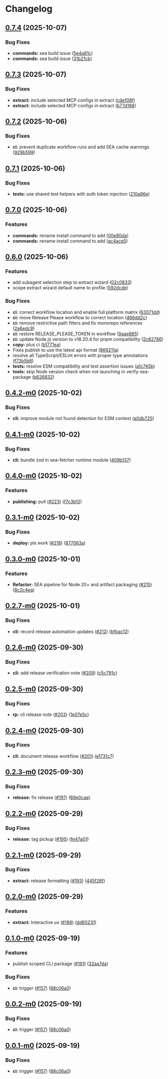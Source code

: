 # Changelog

## [0.7.4](https://github.com/terrazul-ai/cli/compare/v0.7.3...v0.7.4) (2025-10-07)


### Bug Fixes

* **commands:** sea build issue ([5e4a81c](https://github.com/terrazul-ai/cli/commit/5e4a81cd2b1893749d3f915b1db12f30f9318c63))
* **commands:** sea build issue ([31b21cb](https://github.com/terrazul-ai/cli/commit/31b21cb0ff4a21b937c14018ac59ace734f156f0))

## [0.7.3](https://github.com/terrazul-ai/cli/compare/v0.7.2...v0.7.3) (2025-10-07)


### Bug Fixes

* **extract:** include selected MCP configs in extract ([cde108f](https://github.com/terrazul-ai/cli/commit/cde108f468d802716721c195a60e29a3364831f5))
* **extract:** include selected MCP configs in extract ([b77d188](https://github.com/terrazul-ai/cli/commit/b77d1888de8e07424fe5e901b91d1837335ed78b))

## [0.7.2](https://github.com/terrazul-ai/cli/compare/v0.7.1...v0.7.2) (2025-10-06)


### Bug Fixes

* **ci:** prevent duplicate workflow runs and add SEA cache warnings ([929b599](https://github.com/terrazul-ai/cli/commit/929b599fdc595b2878fdec2a77a9b9ecf053bb4f))

## [0.7.1](https://github.com/terrazul-ai/cli/compare/v0.7.0...v0.7.1) (2025-10-06)


### Bug Fixes

* **tests:** use shared test helpers with auth token injection ([210a96e](https://github.com/terrazul-ai/cli/commit/210a96e533b3cff932cc8009a00bb8d76ef602c5))

## [0.7.0](https://github.com/terrazul-ai/cli/compare/v0.6.0...v0.7.0) (2025-10-06)


### Features

* **commands:** rename install command to add ([00e80da](https://github.com/terrazul-ai/cli/commit/00e80da450182ea4b2d179d2a9438f8ae0979681))
* **commands:** rename install command to add ([ac4ace5](https://github.com/terrazul-ai/cli/commit/ac4ace54d46feb9426e21699748cbce40931fe7f))

## [0.6.0](https://github.com/terrazul-ai/cli/compare/v0.5.13...v0.6.0) (2025-10-06)


### Features

* add subagent selection step to extract wizard ([02c0833](https://github.com/terrazul-ai/cli/commit/02c0833c3fe28a045b044081ece6abd4fd9818b8))
* scope extract wizard default name to profile ([592dcde](https://github.com/terrazul-ai/cli/commit/592dcdeef5b4ea0b76bc204a9073b64e82ace6a7))


### Bug Fixes

* **ci:** correct workflow location and enable full platform matrix ([63071dd](https://github.com/terrazul-ai/cli/commit/63071dd75f5b6f5161e2e2d8afab03564c75f102))
* **ci:** move Release Please workflow to correct location ([466dd2c](https://github.com/terrazul-ai/cli/commit/466dd2c7a068144b35e5d0eea1ccd256da9e6594))
* **ci:** remove restrictive path filters and fix monorepo references ([2a6edc9](https://github.com/terrazul-ai/cli/commit/2a6edc9cb546f90053d462372b2aab8b58c63d84))
* **ci:** restore RELEASE_PLEASE_TOKEN in workflow ([9aae885](https://github.com/terrazul-ai/cli/commit/9aae885835b0cda6dcfd888971c06af8913ba890))
* **ci:** update Node.js version to v18.20.4 for pnpm compatibility ([2c82786](https://github.com/terrazul-ai/cli/commit/2c82786b223a05947306a12c63b383f509c6a4bc))
* **copy:** plus ci ([b1771ea](https://github.com/terrazul-ai/cli/commit/b1771ea9807b08a676995192f139ae7b16a7f004))
* Fixes publish to use the latest api format ([869211a](https://github.com/terrazul-ai/cli/commit/869211a6e24be7399e2bb9532a4182efb507df78))
* resolve all TypeScript/ESLint errors with proper type annotations ([f73b5b6](https://github.com/terrazul-ai/cli/commit/f73b5b6a3d65f424abf1f16ac636770e24d1d717))
* **tests:** resolve ESM compatibility and test assertion issues ([a1c745b](https://github.com/terrazul-ai/cli/commit/a1c745b613f634408585b9037a3542aa9099dde5))
* **tools:** skip Node version check when not launching in verify-sea-package ([b626832](https://github.com/terrazul-ai/cli/commit/b6268323f9c9971fe5032f1ee8d5130ece5d34b6))

## [0.4.2-m0](https://github.com/terrazul-ai/terrazul/compare/v0.4.1-m0...v0.4.2-m0) (2025-10-02)


### Bug Fixes

* **cli:** improve module not found detection for ESM context ([a0db725](https://github.com/terrazul-ai/terrazul/commit/a0db72539774335464f3db3e89735db86b8ad42e))

## [0.4.1-m0](https://github.com/terrazul-ai/terrazul/compare/v0.4.0-m0...v0.4.1-m0) (2025-10-02)


### Bug Fixes

* **cli:** bundle zod in sea-fetcher runtime module ([409b137](https://github.com/terrazul-ai/terrazul/commit/409b13719205afbba2b54e5b48bf4cc147f9ae14))

## [0.4.0-m0](https://github.com/terrazul-ai/terrazul/compare/v0.3.1-m0...v0.4.0-m0) (2025-10-02)


### Features

* **publishing:** pull ([#223](https://github.com/terrazul-ai/terrazul/issues/223)) ([f7c3b12](https://github.com/terrazul-ai/terrazul/commit/f7c3b12da9923299427b8f195bfb8dce838f93ae))

## [0.3.1-m0](https://github.com/terrazul-ai/terrazul/compare/v0.3.0-m0...v0.3.1-m0) (2025-10-02)


### Bug Fixes

* **deploy:** pls work ([#218](https://github.com/terrazul-ai/terrazul/issues/218)) ([877063a](https://github.com/terrazul-ai/terrazul/commit/877063a04e182df0b4090bc427e958aec46f5e9b))

## [0.3.0-m0](https://github.com/terrazul-ai/terrazul/compare/v0.2.7-m0...v0.3.0-m0) (2025-10-01)


### Features

* **Refactor:** SEA pipeline for Node 20+ and artifact packaging ([#215](https://github.com/terrazul-ai/terrazul/issues/215)) ([8c2c4ea](https://github.com/terrazul-ai/terrazul/commit/8c2c4ea5d25670c949876f9ff6dd09520abc0a55))

## [0.2.7-m0](https://github.com/terrazul-ai/terrazul/compare/v0.2.6-m0...v0.2.7-m0) (2025-10-01)


### Bug Fixes

* **cli:** record release automation updates ([#212](https://github.com/terrazul-ai/terrazul/issues/212)) ([bfbac12](https://github.com/terrazul-ai/terrazul/commit/bfbac12e5eded3c43cf5609c4d3b6d7c99aa2912))

## [0.2.6-m0](https://github.com/terrazul-ai/terrazul/compare/v0.2.5-m0...v0.2.6-m0) (2025-09-30)


### Bug Fixes

* **cli:** add release verification note ([#209](https://github.com/terrazul-ai/terrazul/issues/209)) ([c5c791c](https://github.com/terrazul-ai/terrazul/commit/c5c791cb97600f16bf0b7346baa7537c3af3e116))

## [0.2.5-m0](https://github.com/terrazul-ai/terrazul/compare/v0.2.4-m0...v0.2.5-m0) (2025-09-30)


### Bug Fixes

* **rp:** cli release note ([#203](https://github.com/terrazul-ai/terrazul/issues/203)) ([1e07e5c](https://github.com/terrazul-ai/terrazul/commit/1e07e5c7e37c8e569126763bbeb9b041c09538c5))

## [0.2.4-m0](https://github.com/terrazul-ai/terrazul/compare/v0.2.3-m0...v0.2.4-m0) (2025-09-30)


### Bug Fixes

* **cli:** document release workflow ([#201](https://github.com/terrazul-ai/terrazul/issues/201)) ([e1731c7](https://github.com/terrazul-ai/terrazul/commit/e1731c7a33eb2eb5077c71b4a78fb187b43df268))

## [0.2.3-m0](https://github.com/terrazul-ai/terrazul/compare/v0.2.2-m0...v0.2.3-m0) (2025-09-30)


### Bug Fixes

* **release:** fix release ([#197](https://github.com/terrazul-ai/terrazul/issues/197)) ([69e0cae](https://github.com/terrazul-ai/terrazul/commit/69e0cae767cb0cca718ac93db997669dc186dae3))

## [0.2.2-m0](https://github.com/terrazul-ai/terrazul/compare/v0.2.1-m0...v0.2.2-m0) (2025-09-29)


### Bug Fixes

* **release:** tag pickup ([#195](https://github.com/terrazul-ai/terrazul/issues/195)) ([fe47a01](https://github.com/terrazul-ai/terrazul/commit/fe47a01c8b7e9920a50e8d61e6df92ef6d21d828))

## [0.2.1-m0](https://github.com/terrazul-ai/terrazul/compare/v0.2.0-m0...v0.2.1-m0) (2025-09-29)


### Bug Fixes

* **extract:** release formatting ([#193](https://github.com/terrazul-ai/terrazul/issues/193)) ([445f26f](https://github.com/terrazul-ai/terrazul/commit/445f26f9d506d4a1aa8351273dba6a605461ea44))

## [0.2.0-m0](https://github.com/terrazul-ai/terrazul/compare/v0.1.0-m0...v0.2.0-m0) (2025-09-29)

### Features

- **extract:** Interactive ux ([#188](https://github.com/terrazul-ai/terrazul/issues/188)) ([dd60231](https://github.com/terrazul-ai/terrazul/commit/dd6023114dbdc1e2d588d4bd10854bd4eb617f26))

## [0.1.0-m0](https://github.com/terrazul-ai/terrazul/compare/v0.0.2-m0...v0.1.0-m0) (2025-09-19)

### Features

- publish scoped CLI package ([#161](https://github.com/terrazul-ai/terrazul/issues/161)) ([32aa7da](https://github.com/terrazul-ai/terrazul/commit/32aa7da41158b42042a792c8ddcf0e3dd8efbe4f))

### Bug Fixes

- **ci:** trigger ([#157](https://github.com/terrazul-ai/terrazul/issues/157)) ([88c06a0](https://github.com/terrazul-ai/terrazul/commit/88c06a0aefa56ebd3173959dc520eb97b3210bb6))

## [0.0.2-m0](https://github.com/terrazul-ai/terrazul/compare/terrazul-cli-v0.0.1-m0...terrazul-cli-v0.0.2-m0) (2025-09-19)

### Bug Fixes

- **ci:** trigger ([#157](https://github.com/terrazul-ai/terrazul/issues/157)) ([88c06a0](https://github.com/terrazul-ai/terrazul/commit/88c06a0aefa56ebd3173959dc520eb97b3210bb6))

## [0.0.1-m0](https://github.com/terrazul-ai/terrazul/compare/terrazul-cli-v0.0.0-m0...terrazul-cli-v0.0.1-m0) (2025-09-19)

### Bug Fixes

- **ci:** trigger ([#157](https://github.com/terrazul-ai/terrazul/issues/157)) ([88c06a0](https://github.com/terrazul-ai/terrazul/commit/88c06a0aefa56ebd3173959dc520eb97b3210bb6))

